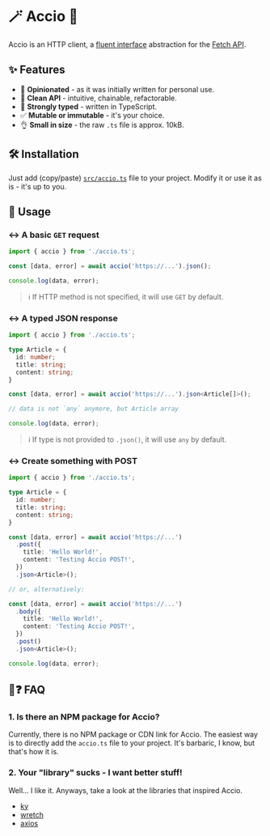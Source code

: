 # 🪄 Accio 🔗

Accio is an HTTP client, a [fluent interface](https://en.wikipedia.org/wiki/Fluent_interface#JavaScript) abstraction for the [Fetch API](https://developer.mozilla.org/en-US/docs/Web/API/Fetch_API).

## ✨ Features

- 🧐 **Opinionated** - as it was initially written for personal use.
- 🔗 **Clean API** - intuitive, chainable, refactorable.
- 💪 **Strongly typed** - written in TypeScript.
- ✅ **Mutable or immutable** - it's your choice.
- 👌 **Small in size** - the raw `.ts` file is approx. 10kB.

## 🛠️ Installation

Just add (copy/paste) [`src/accio.ts`](https://github.com/TheRuky/accio/blob/main/src/accio.ts) file to your project. Modify it or use it as is - it's up to you. 

## 🚀 Usage

### ↔️ A basic `GET` request

```ts
import { accio } from './accio.ts';

const [data, error] = await accio('https://...').json();

console.log(data, error);
```

> ℹ️ If HTTP method is not specified, it will use `GET` by default.

### ↔️ A typed JSON response

```ts
import { accio } from './accio.ts';

type Article = {
  id: number;
  title: string;
  content: string;
}

const [data, error] = await accio('https://...').json<Article[]>();

// data is not `any` anymore, but Article array

console.log(data, error);
```

> ℹ️ If type is not provided to `.json()`, it will use `any` by default.

### ↔️ Create something with POST

```ts
import { accio } from './accio.ts';

type Article = {
  id: number;
  title: string;
  content: string;
}

const [data, error] = await accio('https://...')
  .post({
    title: 'Hello World!',
    content: 'Testing Accio POST!',
  })
  .json<Article>();

// or, alternatively:

const [data, error] = await accio('https://...')
  .body({
    title: 'Hello World!',
    content: 'Testing Accio POST!',
  })
  .post()
  .json<Article>();

console.log(data, error);
```

## 🤨❓ FAQ

### 1. Is there an NPM package for Accio?

Currently, there is no NPM package or CDN link for Accio. The easiest way is to directly add the `accio.ts` file to your project. It's barbaric, I know, but that's how it is.

### 2. Your "library" sucks - I want better stuff!

Well... I like it. Anyways, take a look at the libraries that inspired Accio.

- [ky](https://github.com/sindresorhus/ky)
- [wretch](https://github.com/elbywan/wretch)
- [axios](https://github.com/axios/axios)
